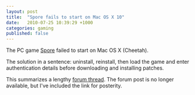 ```yaml
---
layout: post
title:  "Spore fails to start on Mac OS X 10"
date:   2010-07-25 10:39:29 +1000
categories: gaming
published: false
---
```


The PC game [Spore](http://www.spore.com/pc) failed to start on Mac OS X (Cheetah). 

The solution in a sentence: uninstall, reinstall, then load the game and enter authentication details before downloading and installing patches.

This summarizes a lengthy [forum thread](http://forums.electronicarts.co.uk/spore-technical-support/810040-spore-fails-start-mac-os-x-10-6-a.html). The forum post is no longer available, but I've included the link for posterity.
